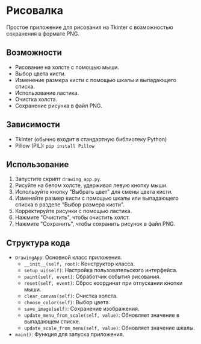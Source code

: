 # Рисовалка

Простое приложение для рисования на Tkinter с возможностью сохранения в формате PNG.

## Возможности

*   Рисование на холсте с помощью мыши.
*   Выбор цвета кисти.
*   Изменение размера кисти с помощью шкалы и выпадающего списка.
*   Использование ластика.
*   Очистка холста.
*   Сохранение рисунка в файл PNG.

## Зависимости

*   Tkinter (обычно входит в стандартную библиотеку Python)
*   Pillow (PIL): `pip install Pillow`

## Использование

1.  Запустите скрипт `drawing_app.py`.
2.  Рисуйте на белом холсте, удерживая левую кнопку мыши.
3.  Используйте кнопку "Выбрать цвет" для смены цвета кисти.
4.  Изменяйте размер кисти с помощью шкалы или выпадающего списка в разделе "Выбор размера кисти".
5.  Корректируйте рисунки с помощью ластика.
5.  Нажмите "Очистить", чтобы очистить холст.
6.  Нажмите "Сохранить", чтобы сохранить рисунок в файл PNG.

## Структура кода

*   `DrawingApp`: Основной класс приложения.
    *   `__init__(self, root)`: Конструктор класса.
    *   `setup_ui(self)`: Настройка пользовательского интерфейса.
    *   `paint(self, event)`: Обработчик события рисования.
    *   `reset(self, event)`: Сброс координат при отпускании кнопки мыши.
    *   `clear_canvas(self)`: Очистка холста.
    *   `choose_color(self)`: Выбор цвета.
    *   `save_image(self)`: Сохранение изображения.
    *    `update_menu_from_scale(self, value)`: Обновляет значение в выпадающем списке.
    *    `update_scale_from_menu(self, value)`: Обновляет значение шкалы.
*   `main()`: Функция для запуска приложения.